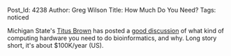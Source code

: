 Post_Id: 4238
Author: Greg Wilson
Title: How Much Do You Need?
Tags: noticed

<p>Michigan State's <a href="http://ivory.idyll.org/blog/">Titus Brown</a> has posted a <a href="http://ivory.idyll.org/blog/jul-11/how-much-compute-ngs.html">good discussion</a> of what kind of computing hardware you need to do bioinformatics, and why. Long story short, it's about $100K/year (US).</p>
